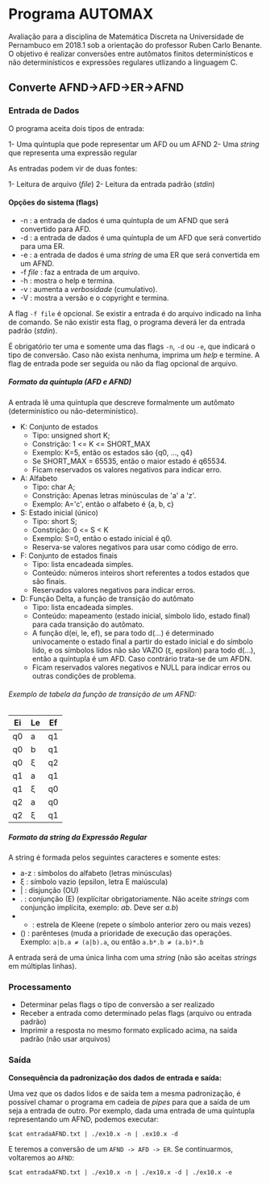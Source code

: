 # Programa AUTOMAX 
Avaliação para a disciplina de Matemática Discreta na Universidade de Pernambuco em 2018.1 sob a orientação do professor Ruben Carlo Benante. O objetivo é realizar conversões entre autômatos finitos determinísticos e não determinísticos e expressões regulares utlizando a linguagem C.

## Converte AFND->AFD->ER->AFND

### Entrada de Dados ###

O programa aceita dois tipos de entrada:

1- Uma quíntupla que pode representar um AFD ou um AFND
2- Uma _string_ que representa uma expressão regular

As entradas podem vir de duas fontes:

1- Leitura de arquivo (_file_)
2- Leitura da entrada padrão (_stdin_)

#### Opções do sistema (flags)

* -n : a entrada de dados é uma quíntupla de um AFND que será convertido para AFD.
* -d : a entrada de dados é uma quíntupla de um AFD que será convertido para uma ER.
* -e : a entrada de dados é uma _string_ de uma ER que será convertida em um AFND.
* -f _file_ : faz a entrada de um arquivo.
* -h : mostra o help e termina.
* -v : aumenta a _verbosidade_ (cumulativo).
* -V : mostra a versão e o copyright e termina.

A flag `-f file` é opcional. Se existir a entrada é do arquivo indicado na linha de comando. Se não existir esta flag, o programa deverá ler da entrada padrão (_stdin_).

É obrigatório ter uma e somente uma das flags `-n`, `-d` ou `-e`, que indicará o tipo de conversão. Caso não exista nenhuma, imprima um _help_ e termine. A flag de entrada pode ser seguida ou não da flag opcional de arquivo.

##### Formato da quíntupla (AFD e AFND)

A entrada lê uma quíntupla que descreve formalmente um autômato (determinístico ou não-determinístico).

- K: Conjunto de estados
    - Tipo: unsigned short K;
    - Constrição: 1 <= K <= SHORT\_MAX
    - Exemplo: K=5, então os estados são {q0, ..., q4}
    - Se SHORT\_MAX = 65535, então o maior estado é q65534.
    - Ficam reservados os valores negativos para indicar erro.
- A: Alfabeto
    - Tipo: char A;
    - Constrição: Apenas letras minúsculas de 'a' a 'z'.
    - Exemplo: A='c', então o alfabeto é {a, b, c}
- S: Estado inicial (único)
    - Tipo: short S;
    - Constrição: 0 <= S < K
    - Exemplo: S=0, então o estado inicial é q0.
    - Reserva-se valores negativos para usar como código de erro.
- F: Conjunto de estados finais
    - Tipo: lista encadeada simples.
    - Conteúdo: números inteiros short referentes a todos estados que são finais.
    - Reservados valores negativos para indicar erros.
- D: Função Delta, a função de transição do autômato
    - Tipo: lista encadeada simples.
    - Conteúdo: mapeamento (estado inicial, símbolo lido, estado final) para cada transição do autômato.
    - A função d(ei, le, ef), se para todo d(...) é determinado univocamente o estado final a partir do estado inicial e do símbolo lido, e os símbolos lidos não são VAZIO (`ξ`, epsilon) para todo d(...), então a quíntupla é um AFD. Caso contrário trata-se de um AFDN.
    - Ficam reservados valores negativos e NULL para indicar erros ou outras condições de problema.

###### Exemplo de tabela da função de transição de um AFND:

| Ei | Le | Ef |
|----|----|----|
| q0 |  a | q1 |
| q0 |  b | q1 |
| q0 |  ξ | q2 |
| q1 |  a | q1 |
| q1 |  ξ | q0 |
| q2 |  a | q0 |
| q2 |  ξ | q1 |

##### Formato da string da Expressão Regular

A string é formada pelos seguintes caracteres e somente estes:

- a-z : símbolos do alfabeto (letras minúsculas)
- ξ   : símbolo vazio (epsilon, letra E maiúscula)
- |   : disjunção (OU)
- .   : conjunção (E) (explícitar obrigatoriamente. Não aceite _strings_ com conjunção implícita, exemplo: _ab_. Deve ser _a.b_)
- *   : estrela de Kleene (repete o símbolo anterior zero ou mais vezes)
- ()  : parênteses (muda a prioridade de execução das operações. Exemplo: `a|b.a ≠ (a|b).a`, ou então `a.b*.b ≠ (a.b)*.b`

A entrada será de uma única linha com uma _string_ (não são aceitas _strings_ em múltiplas linhas).

### Processamento

- Determinar pelas flags o tipo de conversão a ser realizado
- Receber a entrada como determinado pelas flags (arquivo ou entrada padrão)
- Imprimir a resposta no mesmo formato explicado acima, na saída padrão (não usar arquivos)

### Saída

**Consequência da padronização dos dados de entrada e saída:**

Uma vez que os dados lidos e de saída tem a mesma padronização, é possível chamar o programa em cadeia de _pipes_ para que a saída de um seja a entrada de outro. Por exemplo, dada uma entrada de uma quíntupla representando um AFND, podemos executar:

`$cat entradaAFND.txt | ./ex10.x -n | .ex10.x -d`

E teremos a conversão de um `AFND -> AFD -> ER`. Se continuarmos, voltaremos ao `AFND`:

`$cat entradaAFND.txt | ./ex10.x -n | ./ex10.x -d | ./ex10.x -e`
